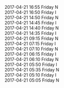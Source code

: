2017-04-21 16:55 Friday  N  
2017-04-21 16:50 Friday  I  
2017-04-21 14:50 Friday  N  
2017-04-21 14:45 Friday  I  
2017-04-21 14:40 Friday  N  
2017-04-21 14:35 Friday  I  
2017-04-21 09:15 Friday  N  
2017-04-21 07:15 Friday  I  
2017-04-21 07:10 Friday  N  
2017-04-21 06:15 Friday  I  
2017-04-21 06:10 Friday  N  
2017-04-21 05:50 Friday  I  
2017-04-21 05:35 Friday  N  
2017-04-21 05:10 Friday  I  
2017-04-21 05:05 Friday  N  
